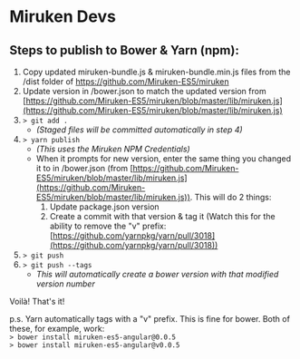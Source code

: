# Miruken Devs 
## Steps to publish to Bower & Yarn (npm):
1. Copy updated miruken-bundle.js & miruken-bundle.min.js files from the /dist folder of https://github.com/Miruken-ES5/miruken
2. Update version in /bower.json to match the updated version from [https://github.com/Miruken-ES5/miruken/blob/master/lib/miruken.js](https://github.com/Miruken-ES5/miruken/blob/master/lib/miruken.js)
3. `> git add .`  
	- *(Staged files will be committed automatically in step 4)* 
4. `> yarn publish`  
	- *(This uses the Miruken NPM Credentials)* 
	- When it prompts for new version, enter the same thing you changed it to in /bower.json (from [https://github.com/Miruken-ES5/miruken/blob/master/lib/miruken.js](https://github.com/Miruken-ES5/miruken/blob/master/lib/miruken.js)). This will do 2 things: 
		1. Update package.json version  
		2. Create a commit with that version & tag it (Watch this for the ability to remove the "v" prefix: [https://github.com/yarnpkg/yarn/pull/3018](https://github.com/yarnpkg/yarn/pull/3018))  
5. `> git push`  
6. `> git push --tags`  
	- *This will automatically create a bower version with that modified version number*

Voilà! That's it!

 
p.s. Yarn automatically tags with a "v" prefix. This is fine for bower. Both of these, for example, work:   
`> bower install miruken-es5-angular@0.0.5`  
`> bower install miruken-es5-angular@v0.0.5`  